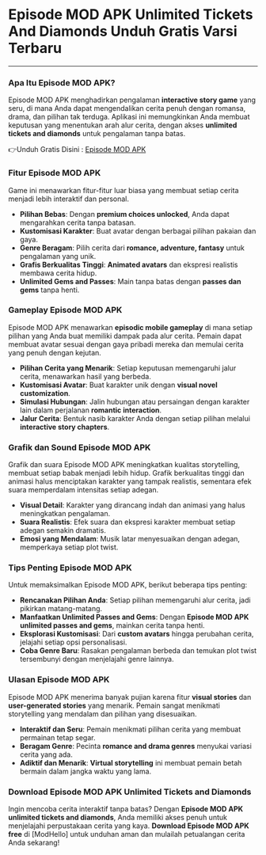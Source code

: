 # Episode MOD APK Unlimited Tickets And Diamonds Unduh Gratis Varsi Terbaru

---

### Apa Itu Episode MOD APK?
Episode MOD APK menghadirkan pengalaman **interactive story game** yang seru, di mana Anda dapat mengendalikan cerita penuh dengan romansa, drama, dan pilihan tak terduga. Aplikasi ini memungkinkan Anda membuat keputusan yang menentukan arah alur cerita, dengan akses **unlimited tickets and diamonds** untuk pengalaman tanpa batas.


👉Unduh Gratis Disini : [Episode MOD APK](https://modhello.com/episode/)

### Fitur Episode MOD APK
Game ini menawarkan fitur-fitur luar biasa yang membuat setiap cerita menjadi lebih interaktif dan personal.

- **Pilihan Bebas**: Dengan **premium choices unlocked**, Anda dapat mengarahkan cerita tanpa batasan.
- **Kustomisasi Karakter**: Buat avatar dengan berbagai pilihan pakaian dan gaya.
- **Genre Beragam**: Pilih cerita dari **romance, adventure, fantasy** untuk pengalaman yang unik.
- **Grafis Berkualitas Tinggi**: **Animated avatars** dan ekspresi realistis membawa cerita hidup.
- **Unlimited Gems and Passes**: Main tanpa batas dengan **passes dan gems** tanpa henti.

### Gameplay Episode MOD APK
Episode MOD APK menawarkan **episodic mobile gameplay** di mana setiap pilihan yang Anda buat memiliki dampak pada alur cerita. Pemain dapat membuat avatar sesuai dengan gaya pribadi mereka dan memulai cerita yang penuh dengan kejutan.

- **Pilihan Cerita yang Menarik**: Setiap keputusan memengaruhi jalur cerita, menawarkan hasil yang berbeda.
- **Kustomisasi Avatar**: Buat karakter unik dengan **visual novel customization**.
- **Simulasi Hubungan**: Jalin hubungan atau persaingan dengan karakter lain dalam perjalanan **romantic interaction**.
- **Jalur Cerita**: Bentuk nasib karakter Anda dengan setiap pilihan melalui **interactive story chapters**.

### Grafik dan Sound Episode MOD APK
Grafik dan suara Episode MOD APK meningkatkan kualitas storytelling, membuat setiap babak menjadi lebih hidup. Grafik berkualitas tinggi dan animasi halus menciptakan karakter yang tampak realistis, sementara efek suara memperdalam intensitas setiap adegan.

- **Visual Detail**: Karakter yang dirancang indah dan animasi yang halus meningkatkan pengalaman.
- **Suara Realistis**: Efek suara dan ekspresi karakter membuat setiap adegan semakin dramatis.
- **Emosi yang Mendalam**: Musik latar menyesuaikan dengan adegan, memperkaya setiap plot twist.

### Tips Penting Episode MOD APK
Untuk memaksimalkan Episode MOD APK, berikut beberapa tips penting:

- **Rencanakan Pilihan Anda**: Setiap pilihan memengaruhi alur cerita, jadi pikirkan matang-matang.
- **Manfaatkan Unlimited Passes and Gems**: Dengan **Episode MOD APK unlimited passes and gems**, mainkan cerita tanpa henti.
- **Eksplorasi Kustomisasi**: Dari **custom avatars** hingga perubahan cerita, jelajahi setiap opsi personalisasi.
- **Coba Genre Baru**: Rasakan pengalaman berbeda dan temukan plot twist tersembunyi dengan menjelajahi genre lainnya.

### Ulasan Episode MOD APK
Episode MOD APK menerima banyak pujian karena fitur **visual stories** dan **user-generated stories** yang menarik. Pemain sangat menikmati storytelling yang mendalam dan pilihan yang disesuaikan.

- **Interaktif dan Seru**: Pemain menikmati pilihan cerita yang membuat permainan tetap segar.
- **Beragam Genre**: Pecinta **romance and drama genres** menyukai variasi cerita yang ada.
- **Adiktif dan Menarik**: **Virtual storytelling** ini membuat pemain betah bermain dalam jangka waktu yang lama.

### Download Episode MOD APK Unlimited Tickets and Diamonds
Ingin mencoba cerita interaktif tanpa batas? Dengan **Episode MOD APK unlimited tickets and diamonds**, Anda memiliki akses penuh untuk menjelajahi perpustakaan cerita yang kaya. **Download Episode MOD APK free** di [ModHello] untuk unduhan aman dan mulailah petualangan cerita Anda sekarang!
